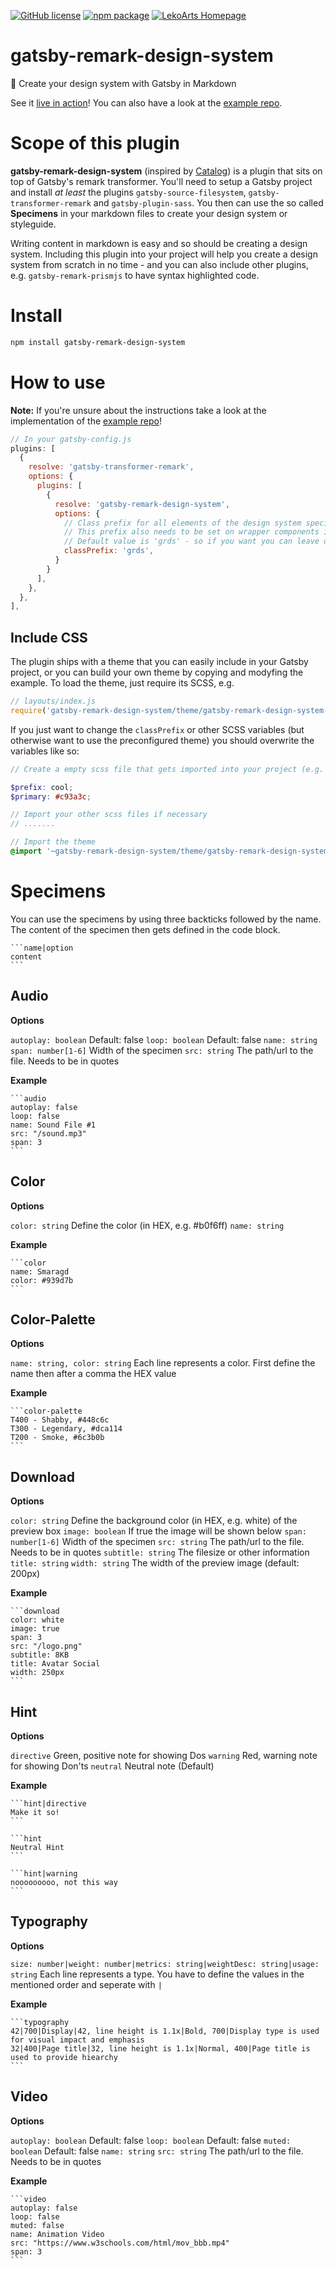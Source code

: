[![GitHub license](https://img.shields.io/github/license/LeKoArts/gatsby-remark-design-system.svg?style=flat-square)](https://github.com/LeKoArts/gatsby-remark-design-system/blob/master/LICENSE)
[![npm package](https://img.shields.io/npm/v/gatsby-remark-design-system.svg?style=flat-square)](https://www.npmjs.org/package/gatsby-remark-design-system)
[![LekoArts Homepage](https://img.shields.io/badge/lekoarts-homepage-blue.svg?style=flat-square)](https://www.lekoarts.de)

# gatsby-remark-design-system
🎨 Create your design system with Gatsby in Markdown

See it [live in action](https://gatsby-remark-design-system.netlify.com/)!
You can also have a look at the [example repo](https://github.com/LeKoArts/gatsby-remark-design-system-example).

# Scope of this plugin

**gatsby-remark-design-system** (inspired by [Catalog](https://www.catalog.style/)) is a plugin that sits on top of Gatsby's remark transformer. You'll need to setup a Gatsby project and install *at least* the plugins `gatsby-source-filesystem`, `gatsby-transformer-remark` and `gatsby-plugin-sass`. You then can use the so called **Specimens** in your markdown files to create your design system or styleguide.

Writing content in markdown is easy and so should be creating a design system. Including this plugin into your project will help you create a design system from scratch in no time - and you can also include other plugins, e.g. `gatsby-remark-prismjs` to have syntax highlighted code.

# Install

```bash
npm install gatsby-remark-design-system
```

# How to use

**Note:** If you're unsure about the instructions take a look at the implementation of the [example repo](https://github.com/LeKoArts/gatsby-remark-design-system-example)!

```js
// In your gatsby-config.js
plugins: [
  {
    resolve: 'gatsby-transformer-remark',
    options: {
      plugins: [
        {
          resolve: 'gatsby-remark-design-system',
          options: {
            // Class prefix for all elements of the design system specimens
            // This prefix also needs to be set on wrapper components in your Gatsby project
            // Default value is 'grds' - so if you want you can leave out this option entirely
            classPrefix: 'grds',
          }
        }
      ],
    },
  },
],
```

## Include CSS

The plugin ships with a theme that you can easily include in your Gatsby project, or you can build your own theme by copying and modyfing the example.
To load the theme, just require its SCSS, e.g.

```js
// layouts/index.js
require('gatsby-remark-design-system/theme/gatsby-remark-design-system-theme.scss');
```

If you just want to change the `classPrefix` or other SCSS variables (but otherwise want to use the preconfigured theme) you should overwrite the variables like so:

```scss
// Create a empty scss file that gets imported into your project (e.g. base.scss)

$prefix: cool;
$primary: #c93a3c;

// Import your other scss files if necessary
// .......

// Import the theme
@import '~gatsby-remark-design-system/theme/gatsby-remark-design-system-theme.scss';
```

# Specimens

You can use the specimens by using three backticks followed by the name. The content of the specimen then gets defined in the code block.

````
```name|option
content
```
````

## Audio

**Options**

`autoplay: boolean` Default: false
`loop: boolean` Default: false
`name: string`
`span: number[1-6]` Width of the specimen
`src: string` The path/url to the file. Needs to be in quotes

**Example**

````
```audio
autoplay: false
loop: false
name: Sound File #1
src: "/sound.mp3"
span: 3
```
````

## Color

**Options**

`color: string` Define the color (in HEX, e.g. #b0f6ff)
`name: string`

**Example**

````
```color
name: Smaragd
color: #939d7b
```
````

## Color-Palette

**Options**

`name: string, color: string`
Each line represents a color. First define the name then after a comma the HEX value

**Example**

````
```color-palette
T400 - Shabby, #448c6c
T300 - Legendary, #dca114
T200 - Smoke, #6c3b0b
```
````

## Download

**Options**

`color: string` Define the background color (in HEX, e.g. white) of the preview box
`image: boolean` If true the image will be shown below
`span: number[1-6]` Width of the specimen
`src: string` The path/url to the file. Needs to be in quotes
`subtitle: string` The filesize or other information
`title: string`
`width: string` The width of the preview image (default: 200px)

**Example**

````
```download
color: white
image: true
span: 3
src: "/logo.png"
subtitle: 8KB
title: Avatar Social
width: 250px
```
````

## Hint

**Options**

`directive` Green, positive note for showing Dos
`warning` Red, warning note for showing Don'ts
`neutral` Neutral note (Default)

**Example**

````
```hint|directive
Make it so!
```

```hint
Neutral Hint
```

```hint|warning
nooooooooo, not this way
```
````

## Typography

**Options**

`size: number|weight: number|metrics: string|weightDesc: string|usage: string`
Each line represents a type. You have to define the values in the mentioned order and seperate with `|`

**Example**

````
```typography
42|700|Display|42, line height is 1.1x|Bold, 700|Display type is used for visual impact and emphasis
32|400|Page title|32, line height is 1.1x|Normal, 400|Page title is used to provide hiearchy
```
````

## Video

**Options**

`autoplay: boolean` Default: false
`loop: boolean` Default: false
`muted: boolean` Default: false
`name: string`
`src: string` The path/url to the file. Needs to be in quotes

**Example**

````
```video
autoplay: false
loop: false
muted: false
name: Animation Video
src: "https://www.w3schools.com/html/mov_bbb.mp4"
span: 3
```
````